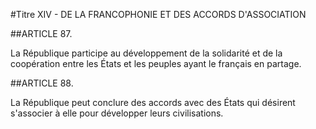 #Titre XIV - DE LA FRANCOPHONIE ET DES ACCORDS D'ASSOCIATION

##ARTICLE 87.

La République participe au développement de la solidarité et de la coopération entre les États et les peuples ayant le français en partage.

##ARTICLE 88.

La République peut conclure des accords avec des États qui désirent s'associer à elle pour développer leurs civilisations.

